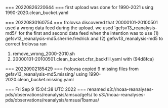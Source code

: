=== 20220826220644 ===
first upload was done for 1990-2021 using 1990-2020.clean_bucket.yaml

=== 20220830160754 ===
frolovsa discovered that 20000101-20100501 used a wrong data feed during the upload. 
we used 'gefsv13_reanalysis-md5/' for the first and second data feed when the intention was to use
(1) gefsv13_reanalysis-md5.sherrie.fredrick and (2) gefsv13_reanalysis-md5
to correct frolovsa ran 
1) remove_wrong_2000-2010.sh
2) 20000101-20100501.clean_bucket.cfsr_backfill.yaml with (94d8fca)

=== 20220902185429 ===
frolovsa copied 9 missing files from gefsv13_reanalysis-md5.missing/ using 1990-2020.clean_bucket.missing.yaml

=== Fri Sep  9 15:04:38 UTC 2022 ===
renamed 
s3://noaa-reanalyses-pds/observations/reanalysis/amsua/gefs/ to 
s3://noaa-reanalyses-pds/observations/reanalysis/amsua/1bamua/

